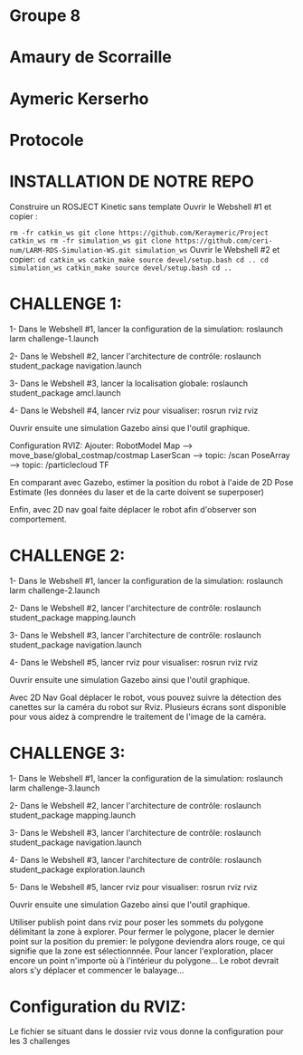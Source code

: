 # Groupe 8 
# Amaury de Scorraille
# Aymeric Kerserho
# Protocole

# INSTALLATION DE NOTRE REPO

Construire un ROSJECT Kinetic sans template
Ouvrir le Webshell #1 et copier :

``
rm -fr catkin_ws
git clone https://github.com/Keraymeric/Project catkin_ws
rm -fr simulation_ws
git clone https://github.com/ceri-num/LARM-RDS-Simulation-WS.git simulation_ws
``
Ouvrir le Webshell #2 et copier:
``
cd catkin_ws
catkin_make
source devel/setup.bash
cd ..
cd simulation_ws
catkin_make
source devel/setup.bash
cd ..
``
# CHALLENGE 1:

1- Dans le Webshell #1, lancer la configuration de la simulation: roslaunch larm challenge-1.launch

2- Dans le Webshell #2, lancer l'architecture de contrôle: roslaunch student_package navigation.launch

3- Dans le Webshell #3, lancer la localisation globale: roslaunch student_package amcl.launch

4- Dans le Webshell #4, lancer rviz pour visualiser: rosrun rviz rviz

Ouvrir ensuite une simulation Gazebo ainsi que l'outil graphique.

Configuration RVIZ: Ajouter: RobotModel Map --> move_base/global_costmap/costmap LaserScan --> topic: /scan PoseArray --> topic: /particlecloud TF

En comparant avec Gazebo, estimer la position du robot à l'aide de 2D Pose Estimate (les données du laser et de la carte doivent se superposer)

Enfin, avec 2D nav goal faite déplacer le robot afin d'observer son comportement.

# CHALLENGE 2:
1- Dans le Webshell #1, lancer la configuration de la simulation: roslaunch larm challenge-2.launch

2- Dans le Webshell #2, lancer l'architecture de contrôle: roslaunch student_package mapping.launch

3- Dans le Webshell #3, lancer l'architecture de contrôle: roslaunch student_package navigation.launch

4- Dans le Webshell #5, lancer rviz pour visualiser: rosrun rviz rviz

Ouvrir ensuite une simulation Gazebo ainsi que l'outil graphique.

Avec 2D Nav Goal déplacer le robot, vous pouvez suivre la détection des canettes sur la caméra du robot sur Rviz. Plusieurs écrans sont disponible pour vous aidez à comprendre
le traitement de l'image de la caméra.

# CHALLENGE 3:
1- Dans le Webshell #1, lancer la configuration de la simulation: roslaunch larm challenge-3.launch

2- Dans le Webshell #2, lancer l'architecture de contrôle: roslaunch student_package mapping.launch

3- Dans le Webshell #3, lancer l'architecture de contrôle: roslaunch student_package navigation.launch

4- Dans le Webshell #3, lancer l'architecture de contrôle: roslaunch student_package exploration.launch

5- Dans le Webshell #5, lancer rviz pour visualiser: rosrun rviz rviz

Ouvrir ensuite une simulation Gazebo ainsi que l'outil graphique.

Utiliser publish point dans rviz pour poser les sommets du polygone délimitant la zone à explorer.
Pour fermer le polygone, placer le dernier point sur la position du premier: le polygone deviendra alors rouge, ce qui signifie que la zone est sélectionnnée.
Pour lancer l'exploration, placer encore un point n'importe où à l'intérieur du polygone... Le robot devrait alors s'y déplacer et commencer le balayage...

# Configuration du RVIZ:
Le fichier se situant dans le dossier rviz vous donne la configuration pour les 3 challenges
